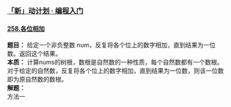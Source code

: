 ### [「新」动计划 · 编程入门](https://leetcode.cn/studyplan/primers-list/)

#### [258.各位相加](https://leetcode.cn/problems/add-digits/description/?envType=study-plan-v2&envId=primers-list)
**题目：** 给定一个非负整数 num，反复将各个位上的数字相加，直到结果为一位数。返回这个结果。  
**本质：** 计算nums的树根，数根是自然数的一种性质，每个自然数都有一个数根。对于给定的自然数，反复将各个位上的数字相加，直到结果为一位数，则该一位数即为原自然数的数根。  
**解题：**  
方法一
